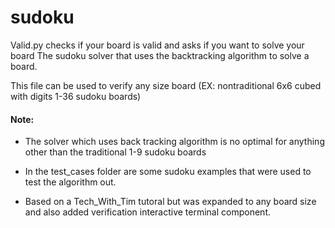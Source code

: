 # sudoku

Valid.py checks if your board is valid and asks if you want to solve your board
The sudoku solver that uses the backtracking algorithm to solve a board.

This file can be used to verify any size board (EX: nontraditional 6x6 cubed with digits 1-36 sudoku boards)

#### Note: 
- The solver which uses back tracking algorithm is no optimal for anything other
  than the traditional 1-9 sudoku boards

- In the test_cases folder are some sudoku examples that were used to test the algorithm out.

- Based on a Tech_With_Tim tutoral but was expanded to any board size and also added verification
  interactive terminal component.
